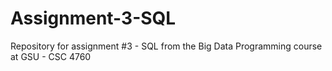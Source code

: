 # Assignment-3-SQL
Repository for assignment #3 - SQL from the Big Data Programming course at GSU - CSC 4760
